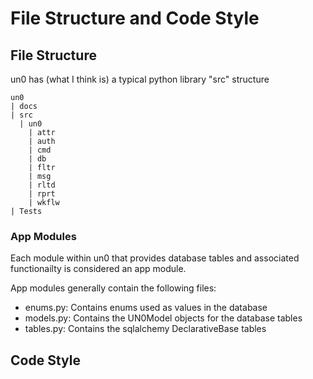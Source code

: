 # File Structure and Code Style

## File Structure

un0 has (what I think is) a typical python library "src" structure

    un0
    | docs
    | src
      | un0
        | attr
        | auth
        | cmd
        | db
        | fltr
        | msg
        | rltd
        | rprt
        | wkflw
    | Tests

### App Modules

Each module within un0 that provides database tables and associated functionailty is considered an app module.

App modules generally contain the following files:

- enums.py: Contains enums used as values in the database
- models.py: Contains the UN0Model objects for the database tables
- tables.py:  Contains the sqlalchemy DeclarativeBase tables

## Code Style
